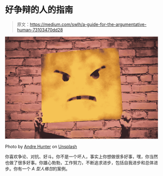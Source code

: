 # 好争辩的人的指南

> 原文：<https://medium.com/swlh/a-guide-for-the-argumentative-human-73103470dd28>

![](img/513dbb29a56ed840d9672f289d13c9da.png)

Photo by [Andre Hunter](https://unsplash.com/photos/5otlbgWJlLs?utm_source=unsplash&utm_medium=referral&utm_content=creditCopyText) on [Unsplash](https://unsplash.com/search/photos/anger?utm_source=unsplash&utm_medium=referral&utm_content=creditCopyText)

你喜欢争论、对抗、好斗。你不是一个坏人，事实上你想做很多好事，嘿，你当然也做了很多好事。你雄心勃勃，工作努力，不断追求进步，包括自我进步和总体进步。你有一个 *A 型人格包*的案例。